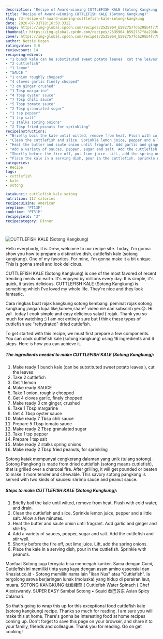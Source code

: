 ```yaml
---
description: "Recipe of Award-winning CUTTLEFISH KALE (Sotong Kangkung)"
title: "Recipe of Award-winning CUTTLEFISH KALE (Sotong Kangkung)"
slug: 73-recipe-of-award-winning-cuttlefish-kale-sotong-kangkung
date: 2020-07-31T18:16:50.332Z
image: https://img-global.cpcdn.com/recipes/2535964_b592757fda298b4f/751x532cq70/cuttlefish-kale-sotong-kangkung-recipe-main-photo.jpg
thumbnail: https://img-global.cpcdn.com/recipes/2535964_b592757fda298b4f/751x532cq70/cuttlefish-kale-sotong-kangkung-recipe-main-photo.jpg
cover: https://img-global.cpcdn.com/recipes/2535964_b592757fda298b4f/751x532cq70/cuttlefish-kale-sotong-kangkung-recipe-main-photo.jpg
author: Nettie Hogan
ratingvalue: 3.6
reviewcount: 14
recipeingredient:
- "1 bunch kale can be substituted sweet potato leaves  cut the leaves"
- "2 cuttlefish"
- "1 lemon"
- "SAUCE "
- "1 onion roughly chopped"
- "4 cloves garlic finely chopped"
- "3 cm ginger crushed"
- "1 Tbsp margarine"
- "4 Tbsp oyster sauce"
- "7 Tbsp chili sauce"
- "5 Tbsp tomato sauce"
- "2 Tbsp granulated sugar"
- "1 tsp pepper"
- "1 tsp salt"
- "2 stalks spring onions"
- "2 Tbsp fried peanuts for sprinkling"
recipeinstructions:
- "Briefly boil the kale until wilted, remove from heat. Flush with cold water, and drain."
- "Clean the cuttlefish and slice. Sprinkle lemon juice, pepper and a little salt. Allow a few minutes."
- "Heat the butter and saute onion until fragrant. Add garlic and ginger and stir-fry."
- "Add a variety of sauces, pepper, sugar and salt. Add the cuttlefish and stir well."
- "Shortly before the fire off, put lime juice. Lift, add the spring onions."
- "Place the kale in a serving dish, pour in the cuttlefish. Sprinkle with peanuts."
categories:
- Recipe
tags:
- cuttlefish
- kale
- sotong

katakunci: cuttlefish kale sotong 
nutrition: 117 calories
recipecuisine: American
preptime: "PT13M"
cooktime: "PT31M"
recipeyield: "3"
recipecategory: Dinner

---
```



![CUTTLEFISH KALE (Sotong Kangkung)](https://img-global.cpcdn.com/recipes/2535964_b592757fda298b4f/751x532cq70/cuttlefish-kale-sotong-kangkung-recipe-main-photo.jpg)

Hello everybody, it is Drew, welcome to our recipe site. Today, I'm gonna show you how to prepare a distinctive dish, cuttlefish kale (sotong kangkung). One of my favorites. For mine, I'm gonna make it a bit unique. This is gonna smell and look delicious.

CUTTLEFISH KALE (Sotong Kangkung) is one of the most favored of recent trending meals on earth. It's enjoyed by millions every day. It is simple, it's quick, it tastes delicious. CUTTLEFISH KALE (Sotong Kangkung) is something which I've loved my whole life. They're nice and they look fantastic.

Cara ringkas buat rojak kangkung sotong kembang. peminat rojak sotong kangkung jangan lupa like,komen,share² video nie dan subscrib yer.😊. Hi yall. today I cook simple and easy delicious salad ( rojak. Thank you so much for watching :) I am not entirely sure but I think these types of cuttlefish are &#34;rehydrated&#34; dried cuttlefish.


To get started with this recipe, we must first prepare a few components. You can cook cuttlefish kale (sotong kangkung) using 16 ingredients and 6 steps. Here is how you can achieve it.

<!--inarticleads1-->

##### The ingredients needed to make CUTTLEFISH KALE (Sotong Kangkung):

1. Make ready 1 bunch kale (can be substituted sweet potato leaves ), cut the leaves
1. Take 2 cuttlefish
1. Get 1 lemon
1. Make ready SAUCE 
1. Take 1 onion, roughly chopped
1. Get 4 cloves garlic, finely chopped
1. Make ready 3 cm ginger, crushed
1. Take 1 Tbsp margarine
1. Get 4 Tbsp oyster sauce
1. Make ready 7 Tbsp chili sauce
1. Prepare 5 Tbsp tomato sauce
1. Make ready 2 Tbsp granulated sugar
1. Take 1 tsp pepper
1. Prepare 1 tsp salt
1. Make ready 2 stalks spring onions
1. Make ready 2 Tbsp fried peanuts, for sprinkling


Sotong katak mempunyai cengkerang dalaman yang unik (tulang sotong). Sotong Pangkong is made from dried cuttlefish (sotong means cuttlefish), that is grilled over a charcoal fire. After grilling, it will get pounded or beaten to make it more tender and chewable. This savory sotong pangkong is served with two kinds of sauces: shrimp sauce and peanut sauce. 

<!--inarticleads2-->

##### Steps to make CUTTLEFISH KALE (Sotong Kangkung):

1. Briefly boil the kale until wilted, remove from heat. Flush with cold water, and drain.
1. Clean the cuttlefish and slice. Sprinkle lemon juice, pepper and a little salt. Allow a few minutes.
1. Heat the butter and saute onion until fragrant. Add garlic and ginger and stir-fry.
1. Add a variety of sauces, pepper, sugar and salt. Add the cuttlefish and stir well.
1. Shortly before the fire off, put lime juice. Lift, add the spring onions.
1. Place the kale in a serving dish, pour in the cuttlefish. Sprinkle with peanuts.


Manfaat Sotong juga ternyata bisa mencegah kanker. Sama dengan Cumi, Cuttlefish ini memiliki tinta yang kaya dengan asam amino essensial dan Khasiat.co.id - Sotong memiliki nama lain &#34;Ikan Nus&#34; atau &#34;Cuttlefish&#34;. Ia tergolong satwa berjaringan lunak (moluska) yang hidup di perairan laut, muara. SOTONG KANGKUNG 鱿鱼蕹菜 ( Cuttlefish Water Spinach ) Chef Alexiswandy. SUPER EASY Sambal Sotong • Squid 叁巴苏东 Asian Spicy Calamari. 

So that's going to wrap this up for this exceptional food cuttlefish kale (sotong kangkung) recipe. Thanks so much for reading. I am sure you will make this at home. There's gonna be interesting food at home recipes coming up. Don't forget to save this page on your browser, and share it to your family, friends and colleague. Thank you for reading. Go on get cooking!
